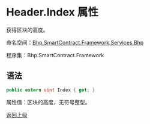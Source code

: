 # Header.Index 属性

获得区块的高度。

命名空间：[Bhp.SmartContract.Framework.Services.Bhp](../../bhp.md)

程序集：Bhp.SmartContract.Framework

## 语法

```c#
public extern uint Index { get; }
```

属性值：区块的高度，无符号整型。



[返回上级](../Header.md)